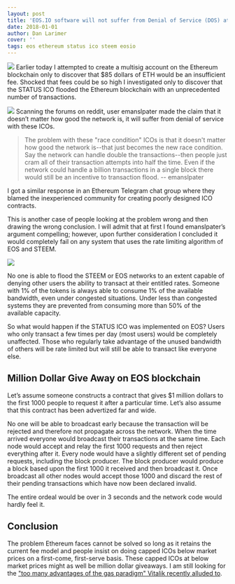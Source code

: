 ```yaml
---
layout: post
title: 'EOS.IO software will not suffer from Denial of Service (DOS) attacks like Ethereum'
date: 2018-01-01
author: Dan Larimer
cover: ''
tags: eos ethereum status ico steem eosio
---
```

![](https://steemitimages.com/DQmUSLXN9TnhANEUJCCYu3Z4fGemUhLbJ4jBQ5o8vAqVssp/image.png)
Earlier today I attempted to create a multisig account on the Ethereum blockchain only to discover that $85 dollars of ETH would be an insufficient fee. Shocked that fees could be so high I investigated only to discover that the STATUS ICO flooded the Ethereum blockchain with an unprecedented number of transactions.

![](https://steemitimages.com/0x0/https://steemitimages.com/DQmSrwobHoEG5vhi94PypoE7xF3Dm2J3uNftVRenc9TqZwi/image.png)
Scanning the forums on reddit, user emanslpater made the claim that it doesn’t matter how good the network is, it will suffer from denial of service with these ICOs.



>The problem with these "race condition" ICOs is that it doesn't matter how good the network is--that just becomes the new race condition. Say the network can handle double the transactions--then people just cram all of their transaction attempts into half the time. Even if the network could handle a billion transactions in a single block there would still be an incentive to transaction flood. -- emanslpater

I got a similar response in an Ethereum Telegram chat group where they blamed the inexperienced community for creating poorly designed ICO contracts.

This is another case of people looking at the problem wrong and then drawing the wrong conclusion. I will admit that at first I found emanslpater’s argument compelling; however, upon further consideration I concluded it would completely fail on any system that uses the rate limiting algorithm of EOS and STEEM.

![](https://steemitimages.com/DQmYc1ocUxSMviRBK7VmpNj52ovV5wFMV6cAGrfMz4qE7xu/image.png)

No one is able to flood the STEEM or EOS networks to an extent capable of denying other users the ability to transact at their entitled rates. Someone with 1% of the tokens is always able to consume 1% of the available bandwidth, even under congested situations. Under less than congested systems they are prevented from consuming more than 50% of the available capacity.

So what would happen if the STATUS ICO was implemented on EOS? Users who only transact a few times per day (most users) would be completely unaffected. Those who regularly take advantage of the unused bandwidth of others will be rate limited but will still be able to transact like everyone else.

## Million Dollar Give Away on EOS blockchain
Let’s assume someone constructs a contract that gives $1 million dollars to the first 1000 people to request it after a particular time. Let’s also assume that this contract has been advertized far and wide.

No one will be able to broadcast early because the transaction will be rejected and therefore not propagate across the network. When the time arrived everyone would broadcast their transactions at the same time. Each node would accept and relay the first 1000 requests and then reject everything after it. Every node would have a slightly different set of pending requests, including the block producer. The block producer would produce a block based upon the first 1000 it received and then broadcast it. Once broadcast all other nodes would accept those 1000 and discard the rest of their pending transactions which have now been declared invalid.

The entire ordeal would be over in 3 seconds and the network code would hardly feel it.

## Conclusion
The problem Ethereum faces cannot be solved so long as it retains the current fee model and people insist on doing capped ICOs below market prices on a first-come, first-serve basis. These capped ICOs at below market prices might as well be million dollar giveaways. I am still looking for the ["too many advantages of the gas paradigm" Vitalik recently alluded to](https://steemit.com/vitalik/@noganoo/an-interview-with-vitalik-buterin-founder-of-ethereum-exclusively-on-steemit-6-21-2017).
